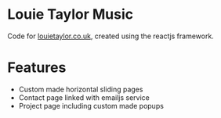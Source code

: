 # Louie Taylor Music
Code for [louietaylor.co.uk](https://www.louietaylor.co.uk/), created using the reactjs framework.

# Features
- Custom made horizontal sliding pages
- Contact page linked with emailjs service
- Project page including custom made popups